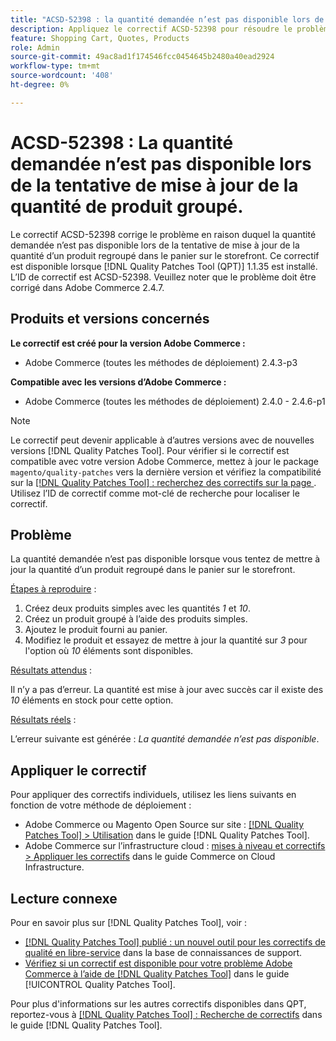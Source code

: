 ```yaml
---
title: "ACSD-52398 : la quantité demandée n’est pas disponible lors de la tentative de mise à jour de la quantité de produit groupé"
description: Appliquez le correctif ACSD-52398 pour résoudre le problème Adobe Commerce en raison duquel la quantité demandée n’est pas disponible lors de la tentative de mise à jour de la quantité d’un produit regroupé dans le panier sur le storefront.
feature: Shopping Cart, Quotes, Products
role: Admin
source-git-commit: 49ac8ad1f174546fcc0454645b2480a40ead2924
workflow-type: tm+mt
source-wordcount: '408'
ht-degree: 0%

---
```


# ACSD-52398 : La quantité demandée n’est pas disponible lors de la tentative de mise à jour de la quantité de produit groupé.

Le correctif ACSD-52398 corrige le problème en raison duquel la quantité demandée n’est pas disponible lors de la tentative de mise à jour de la quantité d’un produit regroupé dans le panier sur le storefront. Ce correctif est disponible lorsque [!DNL Quality Patches Tool (QPT)] 1.1.35 est installé. L’ID de correctif est ACSD-52398. Veuillez noter que le problème doit être corrigé dans Adobe Commerce 2.4.7.

## Produits et versions concernés

**Le correctif est créé pour la version Adobe Commerce :**

* Adobe Commerce (toutes les méthodes de déploiement) 2.4.3-p3

**Compatible avec les versions d’Adobe Commerce :**

* Adobe Commerce (toutes les méthodes de déploiement) 2.4.0 - 2.4.6-p1

>[!NOTE]
>
>Le correctif peut devenir applicable à d’autres versions avec de nouvelles versions [!DNL Quality Patches Tool]. Pour vérifier si le correctif est compatible avec votre version Adobe Commerce, mettez à jour le package `magento/quality-patches` vers la dernière version et vérifiez la compatibilité sur la [[!DNL Quality Patches Tool] : recherchez des correctifs sur la page ](https://experienceleague.adobe.com/tools/commerce-quality-patches/index.html). Utilisez l’ID de correctif comme mot-clé de recherche pour localiser le correctif.

## Problème

La quantité demandée n’est pas disponible lorsque vous tentez de mettre à jour la quantité d’un produit regroupé dans le panier sur le storefront.

<u>Étapes à reproduire</u> :

1. Créez deux produits simples avec les quantités *1* et *10*.
1. Créez un produit groupé à l’aide des produits simples.
1. Ajoutez le produit fourni au panier.
1. Modifiez le produit et essayez de mettre à jour la quantité sur *3* pour l&#39;option où *10* éléments sont disponibles.

<u>Résultats attendus</u> :

Il n’y a pas d’erreur. La quantité est mise à jour avec succès car il existe des *10* éléments en stock pour cette option.

<u>Résultats réels</u> :

L’erreur suivante est générée : *La quantité demandée n’est pas disponible*.

## Appliquer le correctif

Pour appliquer des correctifs individuels, utilisez les liens suivants en fonction de votre méthode de déploiement :

* Adobe Commerce ou Magento Open Source sur site : [[!DNL Quality Patches Tool] > Utilisation](https://experienceleague.adobe.com/docs/commerce-operations/tools/quality-patches-tool/usage.html) dans le guide [!DNL Quality Patches Tool].
* Adobe Commerce sur l’infrastructure cloud : [mises à niveau et correctifs > Appliquer les correctifs](https://experienceleague.adobe.com/docs/commerce-cloud-service/user-guide/develop/upgrade/apply-patches.html) dans le guide Commerce on Cloud Infrastructure.

## Lecture connexe

Pour en savoir plus sur [!DNL Quality Patches Tool], voir :

* [[!DNL Quality Patches Tool] publié : un nouvel outil pour les correctifs de qualité en libre-service](https://experienceleague.adobe.com/en/docs/commerce-knowledge-base/kb/announcements/commerce-announcements/magento-quality-patches-released-new-tool-to-self-serve-quality-patches) dans la base de connaissances de support.
* [Vérifiez si un correctif est disponible pour votre problème Adobe Commerce à l’aide de  [!DNL Quality Patches Tool]](/help/tools/quality-patches-tool/patches-available-in-qpt/check-patch-for-magento-issue-with-magento-quality-patches.md) dans le guide [!UICONTROL Quality Patches Tool].


Pour plus d&#39;informations sur les autres correctifs disponibles dans QPT, reportez-vous à [[!DNL Quality Patches Tool] : Recherche de correctifs](https://experienceleague.adobe.com/tools/commerce-quality-patches/index.html) dans le guide [!DNL Quality Patches Tool].
